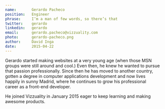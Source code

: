 ```yaml
---
name:       Gerardo Pacheco
position:   Engineer
phrase:     I’m a man of few words, so there’s that
twitter:    gerardo
linkedin:   gerardo
email:      gerardo.pacheco@vizzuality.com
photo:      gerardo-pacheco.png
author:     David Inga
date:       2015-04-22
---
```


Gerardo started making websites at a very young age (when those MSN groups were still around and cool.) Even then, he knew he wanted to pursue that passion professionally. Since then he has moved to another country, gotten a degree in computer applications development and now lives happily in sunny Madrid, where he continues to grow his professional career as a front-end developer. 

He joined Vizzuality in January 2015 eager to keep learning and making awesome products. 
